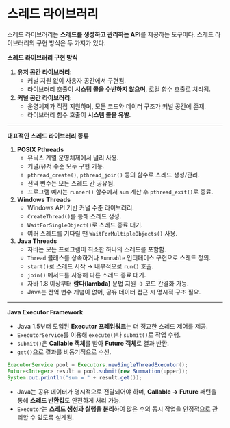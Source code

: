 # 스레드 라이브러리

스레드 라이브러리는 **스레드를 생성하고 관리하는 API**를 제공하는 도구이다. 스레드 라이브러리의 구현 방식은 두 가지가 있다.

**스레드 라이브러리 구현 방식**

1. **유저 공간 라이브러리**:
   * 커널 지원 없이 사용자 공간에서 구현됨.
   * 라이브러리 호출이 **시스템 콜을 수반하지 않으며**, 로컬 함수 호출로 처리됨.
2. **커널 공간 라이브러리**:
   * 운영체제가 직접 지원하며, 모든 코드와 데이터 구조가 커널 공간에 존재.
   * 라이브러리 함수 호출이 **시스템 콜을 유발**.

***

**대표적인 스레드 라이브러리 종류**

1. **POSIX Pthreads**
   * 유닉스 계열 운영체제에서 널리 사용.
   * 커널/유저 수준 모두 구현 가능.
   * `pthread_create()`, `pthread_join()` 등의 함수로 스레드 생성/관리.
   * 전역 변수는 모든 스레드 간 공유됨.
   * 프로그램 예시는 `runner()` 함수에서 `sum` 계산 후 `pthread_exit()`로 종료.
2. **Windows Threads**
   * Windows API 기반 커널 수준 라이브러리.
   * `CreateThread()`를 통해 스레드 생성.
   * `WaitForSingleObject()`로 스레드 종료 대기.
   * 여러 스레드를 기다릴 땐 `WaitForMultipleObjects()` 사용.
3. **Java Threads**
   * 자바는 모든 프로그램이 최소한 하나의 스레드를 포함함.
   * `Thread` 클래스를 상속하거나 `Runnable` 인터페이스 구현으로 스레드 정의.
   * `start()`로 스레드 시작 → 내부적으로 `run()` 호출.
   * `join()` 메서드를 사용해 다른 스레드 종료 대기.
   * 자바 1.8 이상부터 **람다(lambda)** 문법 지원 → 코드 간결화 가능.
   * Java는 전역 변수 개념이 없어, 공유 데이터 접근 시 명시적 구조 필요.

***

**Java Executor Framework**

* Java 1.5부터 도입된 **Executor 프레임워크**는 더 정교한 스레드 제어를 제공.
* `ExecutorService`를 이용해 `execute()`나 `submit()`로 작업 수행.
* `submit()`은 **Callable 객체**를 받아 **Future 객체**로 결과 반환.
* `get()`으로 결과를 비동기적으로 수신.

```java
ExecutorService pool = Executors.newSingleThreadExecutor();
Future<Integer> result = pool.submit(new Summation(upper));
System.out.println("sum = " + result.get());
```

* Java는 공유 데이터가 명시적으로 전달되어야 하며, **Callable → Future** 패턴을 통해 **스레드 반환값**도 안전하게 처리 가능.
* `Executor`는 **스레드 생성과 실행을 분리**하여 많은 수의 동시 작업을 안정적으로 관리할 수 있도록 설계됨.

